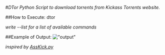 #_DTor_
*Python Script to download torrents from Kickass Torrents website.*

##How to Execute:
dtor

*write --list for a list of available commands*

##Example of Output:
!["output"](http://i.imgur.com/tfJDTct.png)

*inspired by [AssKick.py](http://pantuts.com/2014/09/20/asskick-py-python-script-search-download-torrents-kickass/)*